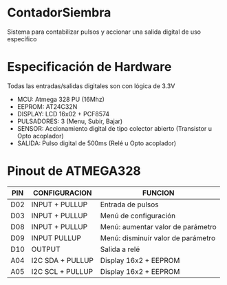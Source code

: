 # ContadorSiembra
Sistema para contabilizar pulsos y accionar una salida digital de uso específico

# Especificación de Hardware

Todas las entradas/salidas digitales son con lógica de 3.3V

- MCU: Atmega 328 PU (16Mhz)
- EEPROM: AT24C32N
- DISPLAY: LCD 16x02 + PCF8574
- PULSADORES: 3 (Menu, Subir, Bajar)
- SENSOR: Accionamiento digital de tipo colector abierto (Transistor u Opto acoplador)
- SALIDA: Pulso digital de 500ms (Relé u Opto acoplador)

# Pinout de ATMEGA328
| PIN | CONFIGURACION | FUNCION |
|-----|---------------|---------|
| D02 | INPUT + PULLUP | Entrada de pulsos |
| D03 | INPUT + PULLUP | Menú de configuración |
| D08 | INPUT + PULLUP | Menú: aumentar valor de parámetro |
| D09 | INPUT PULLUP | Menú: disminuír valor de parámetro |
| D10 | OUTPUT | Salida a relé |
| A04 | I2C SDA + PULLUP | Display 16x2 + EEPROM |
| A05 | I2C SCL + PULLUP | Display 16x2 + EEPROM |
